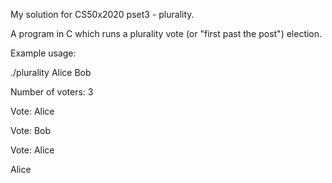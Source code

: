 My solution for CS50x2020 pset3 - plurality.

A program in C which runs a plurality vote (or "first past the post") election.

Example usage:

./plurality Alice Bob

Number of voters: 3

Vote: Alice

Vote: Bob

Vote: Alice

Alice
